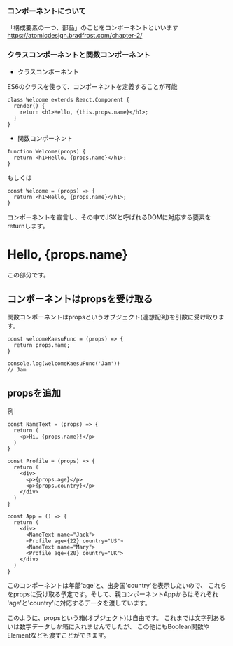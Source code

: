 ### コンポーネントについて
「構成要素の一つ、部品」のことをコンポーネントといいます
https://atomicdesign.bradfrost.com/chapter-2/

### クラスコンポーネントと関数コンポーネント
- クラスコンポーネント

ES6のクラスを使って、コンポーネントを定義することが可能

```
class Welcome extends React.Component {
  render() {
    return <h1>Hello, {this.props.name}</h1>;
  }
}
```

- 関数コンポーネント
```
function Welcome(props) {
  return <h1>Hello, {props.name}</h1>;
}
```
もしくは
```
const Welcome = (props) => {
  return <h1>Hello, {props.name}</h1>;
}
```

コンポーネントを宣言し、その中でJSXと呼ばれるDOMに対応する要素を
returnします。<h1>Hello, {props.name}</h1>この部分です。


## コンポーネントはpropsを受け取る
関数コンポーネントはpropsというオブジェクト(連想配列)を引数に受け取ります。
```
const welcomeKaesuFunc = (props) => {
  return props.name;
}

console.log(welcomeKaesuFunc('Jam'))
// Jam
```

## propsを追加
例
```
const NameText = (props) => {
  return (
    <p>Hi, {props.name}!</p>
  )
}

const Profile = (props) => {
  return (
    <div>
      <p>{props.age}</p>
      <p>{props.country}</p>
    </div>
  )
}

const App = () => {
  return (
    <div>
      <NameText name="Jack">
      <Profile age={22} country="US">
      <NameText name="Mary">
      <Profile age={20} country="UK">
    </div>
  )
}
```

このコンポーネントは年齢'age'と、出身国'country'を表示したいので、
これらをpropsに受け取る予定です。そして、親コンポーネントAppからはそれぞれ
'age'と'country'に対応するデータを渡しています。

このように、propsという箱(オブジェクト)は自由です。
これまでは文字列あるいは数字データしか箱に入れませんでしたが、
この他にもBoolean関数やElementなども渡すことができます。